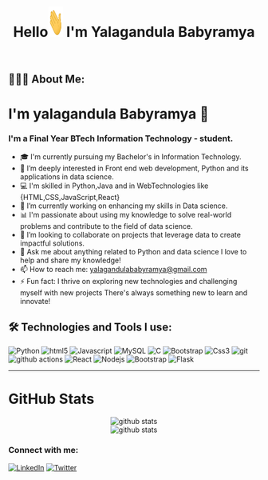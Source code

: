 <h1 align="center">Hello<img src="https://raw.githubusercontent.com/ABSphreak/ABSphreak/master/gifs/Hi.gif" width="30px" height="60px"> I'm Yalagandula Babyramya</h1>



<br/>            
   
## 👨🏻‍💻 About Me:             

# I'm yalagandula Babyramya 👋        

### I'm a Final Year BTech Information Technology - student.
    
- 🎓 I'm currently pursuing my Bachelor's in Information Technology.
- 🌱 I’m deeply interested in Front end web development, Python and its applications in data science.
- 💻 I'm skilled in Python,Java and in WebTechnologies like {HTML,CSS,JavaScript,React}
- 🔭 I’m currently working on enhancing my skills in Data science.
- 📊 I'm passionate about using my knowledge to solve real-world problems and contribute to the field of data science.
- 👯 I’m looking to collaborate on projects that leverage data to create impactful solutions.
- 💬 Ask me about anything related to Python and data science I love to help and share my knowledge!
- 📫 How to reach me: [yalagandulababyramya@gmail.com](mailto:yalagandulababyramya@gmail.com)
- ⚡ Fun fact: I thrive on exploring new technologies and challenging myself with new projects There's always something new to learn and innovate!


## 🛠️ Technologies and Tools I use:

<p>
 <img alt="Python" src="https://img.shields.io/badge/Python-14354C?style=for-the-badge&logo=python&logoColor=white" height="25px"/>
 <img alt="html5" src="https://img.shields.io/badge/HTML5-E34F26?style=for-the-badge&logo=html5&logoColor=white" height="25px"/>
<img alt="Javascript" src="https://img.shields.io/badge/JavaScript-323330?style=for-the-badge&logo=javascript&logoColor=F7DF1E"  height="25px"/>
 <img alt="MySQL" src="https://img.shields.io/badge/-MySQL-4479A1?style=flat-square&logo=mysql&logoColor=white" height="25px"/>
 <img alt="C" src="https://img.shields.io/badge/C-00599C?style=for-the-badge&logo=c&logoColor=white" height="25px"/>
<img alt="Bootstrap" src="https://img.shields.io/badge/Bootstrap-563D7C?style=for-the-badge&logo=bootstrap&logoColor=white" height="25px"/>
<img alt="Css3" src="https://img.shields.io/badge/CSS3-1572B6?style=for-the-badge&logo=css3&logoColor=white" height="25px"/>
<img alt="git" src="https://img.shields.io/badge/-Git-F05032?style=flat-square&logo=git&logoColor=white" height="25px"/>
 <img alt="github actions" src="https://img.shields.io/badge/-Github_Actions-2088FF?style=flat-square&logo=github-actions&logoColor=white" height="25px"/>
 <img alt="React" src="https://img.shields.io/badge/React-20232A?style=for-the-badge&logo=react&logoColor=61DAFB" height="25px"/>
 <img alt="Nodejs" src="https://img.shields.io/badge/-Nodejs-43853d?style=flat-square&logo=Node.js&logoColor=white"  height="25px"/>
 <img alt="Bootstrap" src="https://img.shields.io/badge/Bootstrap-563D7C?style=for-the-badge&logo=bootstrap&logoColor=white" height="25px"/>
 <img alt="Flask" src="https://img.shields.io/badge/-Flask-000000?style=flat-square&logo=flask&logoColor=white" height="25px"/>

</p>

<hr>
<h1>GitHub Stats</h1>
<div align="center">
 <img src="https://github-readme-stats.vercel.app/api?username=&show_icons=true&theme=radical" alt="github stats" />
 </div>
<div align="center">
 <img src="https://github-readme-streak-stats.herokuapp.com/?user=yalagandulaBabyRamya" alt="github stats" />
 </div>



### Connect with me:

[![LinkedIn](https://img.shields.io/badge/LinkedIn-0077B5?style=for-the-badge&logo=linkedin&logoColor=white)](https://www.linkedin.com/in/ramya1264/)
[![Twitter](https://img.shields.io/badge/Twitter-1DA1F2?style=for-the-badge&logo=twitter&logoColor=white)](https://twitter.com/kteja8212)

